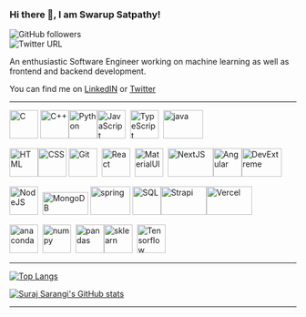 ### Hi there 👋, I am Swarup Satpathy!

![GitHub followers](https://img.shields.io/github/followers/swarup0411?label=Swarup%20Satpathy&style=social)  
![Twitter URL](https://img.shields.io/twitter/url?label=Swarup%20Satpathy&style=social&url=https%3A%2F%2Ftwitter.com%2F_swarup0411)

An enthusiastic Software Engineer working on machine learning as well as frontend and backend development.

You can find me on [LinkedIN](https://www.linkedin.com/in/swarup0411) or [Twitter](https://twitter.com/swarup0411)

---

<img  src="https://img.icons8.com/color/452/c-programming.svg"  alt="C"  width="50"  height="50"/>&nbsp;<img  src="https://cdn.worldvectorlogo.com/logos/c.svg"  alt="C++"  width="50"  height="50"/><img  src="https://cdn.worldvectorlogo.com/logos/python-4.svg"  alt="Python"  width="50"  height="50"/><img  src="https://cdn.worldvectorlogo.com/logos/logo-javascript.svg"  alt="JavaScript"  width="50"  height="50"/>&nbsp;&nbsp;<img  src="https://cdn.worldvectorlogo.com/logos/typescript.svg"  alt="TypeScript"  width="50"  height="50"/>&nbsp;&nbsp;<img  src="https://www.import.io/wp-content/uploads/2012/04/java-logo-1.png"  alt="java"  height="50"  width="70"/>

<img  src="https://cdn.worldvectorlogo.com/logos/html-1.svg"  alt="HTML"  width="50"  height="50"/><img  src="https://cdn.worldvectorlogo.com/logos/css-3.svg"  alt="CSS"  width="50"  height="50"/>&nbsp;<img  src="https://cdn.worldvectorlogo.com/logos/git-icon.svg"  alt="Git"  width="50"  height="50"/>&nbsp;&nbsp;<img  src="https://cdn.worldvectorlogo.com/logos/react-1.svg"  alt="React"  width="50"  height="50"/>&nbsp;&nbsp;<img  src="https://cdn.worldvectorlogo.com/logos/material-ui-1.svg"  alt="MaterialUI"  width="50"  height="50"/>&nbsp;&nbsp;<img  src="https://cdn.worldvectorlogo.com/logos/nextjs-3.svg"  alt="NextJS"  width="80"  height="50"/><img  src="https://angular.io/assets/images/logos/angular/angular.png"  alt="Angular"  width="50" height="50"/><img  src="https://encrypted-tbn0.gstatic.com/images?q=tbn:ANd9GcT0_p_H02F8T2xquwjXQiGii_TZBjgE1mzIJi7Nvi-k6MaeiDF4yGQxyCWuzwU9TTSsSiw&usqp=CAU"  alt="DevExtreme"  width="70" height="50"/>

<img  src="https://cdn.worldvectorlogo.com/logos/nodejs-1.svg"  alt="NodeJS"  width="50"  height="50"/>&nbsp;&nbsp;<img  src="https://upload.wikimedia.org/wikipedia/commons/thumb/9/93/MongoDB_Logo.svg/512px-MongoDB_Logo.svg.png"  alt="MongoDB" width="80" height="40"/>&nbsp;<img  src="https://spring.io/images/spring-logo-9146a4d3298760c2e7e49595184e1975.svg"  alt="spring"  width="70"  height="50"/>&nbsp;<img  src="https://cdn.worldvectorlogo.com/logos/mysql-6.svg"  alt="SQL"  width="50"  height="50"/><img  src="https://cdn.worldvectorlogo.com/logos/strapi-2.svg"  alt="Strapi"  width="80"  height="50"/><img  src="https://cdn.worldvectorlogo.com/logos/vercel.svg"  alt="Vercel"  width="80"  height="50"/>

<img  src="https://img.icons8.com/dusk/128/000000/anaconda.png"  alt="anaconda"  height="50"  width="50">&nbsp;&nbsp;<img  src="https://cdn.worldvectorlogo.com/logos/numpy.svg"  alt="numpy"  width="50"  height="50"/>&nbsp;&nbsp;<img  src="https://upload.wikimedia.org/wikipedia/commons/thumb/2/22/Pandas_mark.svg/800px-Pandas_mark.svg.png"  alt="pandas"  width="50"  height="50"/><img  src="https://upload.wikimedia.org/wikipedia/commons/0/05/Scikit_learn_logo_small.svg"  alt="sklearn"  width="50"  height="50"/>&nbsp;&nbsp;<img  src="https://cdn.worldvectorlogo.com/logos/tensorflow-2.svg"  alt="Tensorflow"  width="50"  height="50"/>

---

[![Top Langs](https://github-readme-stats.vercel.app/api/top-langs/?username=swarup0411)](https://github.com/anuraghazra/github-readme-stats)

[![Suraj Sarangi's GitHub stats](https://github-readme-stats.vercel.app/api?username=swarup0411)](https://github.com/anuraghazra/github-readme-stats)

---

